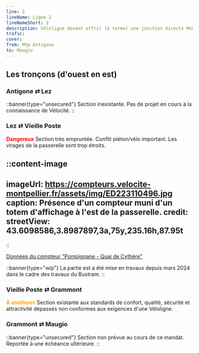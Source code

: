 ```yaml
---
line: 2
lineName: Ligne 2
lineNameShort: 2
description: Véloligne devant offrir (à terme) une jonction directe Montpellier⇄Mauguio via Grammont
trafic:
cover:
from: Mtp Antigone
to: Maugio
---
```


## Les tronçons (d'ouest en est)

### Antigone ⇄ Lez

::banner{type="unsecured"}
Section inexistante. Pas de projet en cours à la connaissance de Vélocité.
::

### Lez ⇄ Vieille Poste

<span style="color:red;font-weight:bold">Dangereux</span> Section très empruntée. Conflit piéton/vélo important. Les virages de la passerelle sont trop étroits.

::content-image
---
imageUrl: https://compteurs.velocite-montpellier.fr/assets/img/ED223110496.jpg
caption: Présence d'un compteur muni d'un totem d'affichage à l'est de la passerelle.
credit:
streetView: 43.6098586,3.8987897,3a,75y,235.16h,87.95t
---
::

<a href="https://compteurs.velocite-montpellier.fr/detail/quai-de-cythere">Données du compteur "Pompignane - Quai de Cythère"</a>

::banner{type="wip"}
La partie est a été mise en travaux depuis mars 2024 dans le cadre des travaux du Bustram.
::

### Vieille Poste ⇄ Grammont



<span style="color:orange;font-weight:bold">À améliorer</span> Section existante aux standards de confort, qualité, sécurité et attractivité dépassés non conformes aux exigences d'une Véloligne.

### Grammont ⇄ Maugio

::banner{type="unsecured"}
Section non prévue au cours de ce mandat. Reportée à une échéance ultérieure.
::